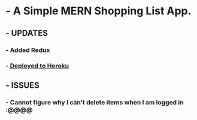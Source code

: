 # - A Simple MERN Shopping List App.

## - UPDATES
### - Added Redux
### - [Deployed to Heroku](https://tranquil-anchorage-36599.herokuapp.com)

## - ISSUES
### - Cannot figure why I can't delete items when I am logged in :@@@@
